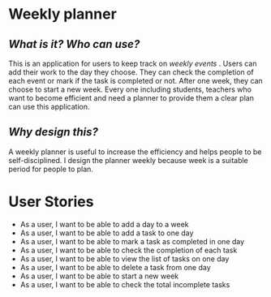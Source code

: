 # Weekly planner

## *What is it?* *Who can use?* 
This is an application for users to keep track on *weekly events* . Users can add their work to the day they choose.
They can check the completion of each event or mark if the task is completed or not. After one week, they can choose to
start a new week.
Every one including students, teachers who want to become efficient and need a planner to provide them a clear plan can 
use this application.

## *Why design this?*
A weekly planner is useful to increase the efficiency and helps people to be self-disciplined. I design the planner 
weekly because week is a suitable period for people to plan. 
# User Stories
* As a user, I want to be able to add a day to a week
* As a user, I want to be able to add a task to one day
* As a user, I want to be able to mark a task as completed in one day
* As a user, I want to be able to check the completion of each task
* As a user, I want to be able to view the list of tasks on one day
* As a user, I want to be able to delete a task from one day
* As a user, I want to be able to start a new week
* As a user, I want to be able to check the total incomplete tasks

